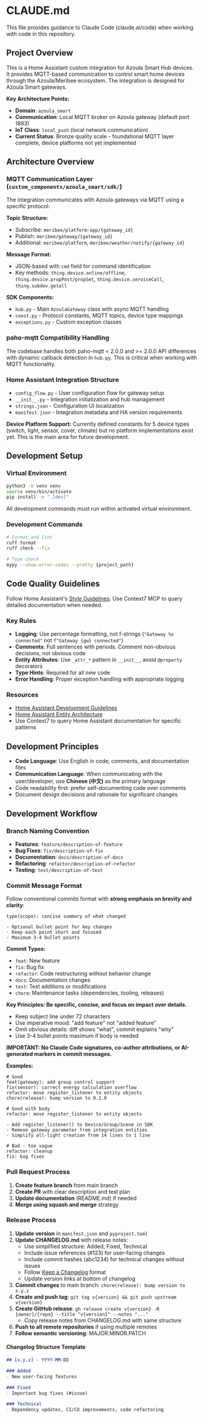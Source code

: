 # CLAUDE.md

This file provides guidance to Claude Code (claude.ai/code) when working with code in this repository.

## Project Overview

This is a Home Assistant custom integration for Azoula Smart Hub devices. It provides MQTT-based communication to control smart home devices through the Azoula/Meribee ecosystem. The integration is designed for Azoula Smart gateways.

**Key Architecture Points:**

- **Domain**: `azoula_smart`
- **Communication**: Local MQTT broker on Azoula gateway (default port 1883)
- **IoT Class**: `local_push` (local network communication)
- **Current Status**: Bronze quality scale - foundational MQTT layer complete, device platforms not yet implemented

## Architecture Overview

### MQTT Communication Layer (`custom_components/azoula_smart/sdk/`)

The integration communicates with Azoula gateways via MQTT using a specific protocol:

**Topic Structure:**

- Subscribe: `meribee/platform-app/{gateway_id}`
- Publish: `meribee/gateway/{gateway_id}`
- Additional: `meribee/platform`, `meribee/weather/notify/{gateway_id}`

**Message Format:**

- JSON-based with `cmd` field for command identification
- Key methods: `thing.device.online/offline`, `thing.device.propPost/propSet`, `thing.device.serviceCall`, `thing.subdev.getall`

**SDK Components:**

- `hub.py` - Main `AzoulaGateway` class with async MQTT handling
- `const.py` - Protocol constants, MQTT topics, device type mappings
- `exceptions.py` - Custom exception classes

### paho-mqtt Compatibility Handling

The codebase handles both paho-mqtt < 2.0.0 and >= 2.0.0 API differences with dynamic callback detection in `hub.py`. This is critical when working with MQTT functionality.

### Home Assistant Integration Structure

- `config_flow.py` - User configuration flow for gateway setup
- `__init__.py` - Integration initialization and hub management
- `strings.json` - Configuration UI localization
- `manifest.json` - Integration metadata and HA version requirements

**Device Platform Support:**
Currently defined constants for 5 device types (switch, light, sensor, cover, climate) but no platform implementations exist yet. This is the main area for future development.

## Development Setup

### Virtual Environment

```bash
python3 -m venv venv
source venv/bin/activate
pip install -e ".[dev]"
```

All development commands must run within activated virtual environment.

### Development Commands

```bash
# Format and lint
ruff format
ruff check --fix

# Type check
mypy --show-error-codes --pretty {project_path}
```

## Code Quality Guidelines

Follow Home Assistant's [Style Guidelines](https://developers.home-assistant.io/docs/development_guidelines/). Use Context7 MCP to query detailed documentation when needed.

### Key Rules

- **Logging**: Use percentage formatting, not f-strings (`"Gateway %s connected"` not `f"Gateway {gw} connected"`)
- **Comments**: Full sentences with periods. Comment non-obvious decisions, not obvious code
- **Entity Attributes**: Use `_attr_*` pattern in `__init__`, avoid `@property` decorators
- **Type Hints**: Required for all new code
- **Error Handling**: Proper exception handling with appropriate logging

### Resources

- [Home Assistant Development Guidelines](https://developers.home-assistant.io/docs/development_guidelines/)
- [Home Assistant Entity Architecture](https://developers.home-assistant.io/docs/core/entity/)
- Use Context7 to query Home Assistant documentation for specific patterns

## Development Principles

- **Code Language**: Use English in code, comments, and documentation files
- **Communication Language**: When communicating with the user/developer, use **Chinese (中文)** as the primary language
- Code readability first: prefer self-documenting code over comments
- Document design decisions and rationale for significant changes

## Development Workflow

### Branch Naming Convention

- **Features**: `feature/description-of-feature`
- **Bug Fixes**: `fix/description-of-fix`
- **Documentation**: `docs/description-of-docs`
- **Refactoring**: `refactor/description-of-refactor`
- **Testing**: `test/description-of-test`

### Commit Message Format

Follow conventional commits format with **strong emphasis on brevity and clarity**:

```text
type(scope): concise summary of what changed

- Optional bullet point for key changes
- Keep each point short and focused
- Maximum 3-4 bullet points
```

**Commit Types:**

- `feat`: New feature
- `fix`: Bug fix
- `refactor`: Code restructuring without behavior change
- `docs`: Documentation changes
- `test`: Test additions or modifications
- `chore`: Maintenance tasks (dependencies, tooling, releases)

**Key Principles: Be specific, concise, and focus on impact over details.**

- Keep subject line under 72 characters
- Use imperative mood: "add feature" not "added feature"
- Omit obvious details: diff shows "what", commit explains "why"
- Use 3-4 bullet points maximum if body is needed

**IMPORTANT: No Claude Code signatures, co-author attributions, or AI-generated markers in commit messages.**

**Examples:**

```text
# Good
feat(gateway): add group control support
fix(sensor): correct energy calculation overflow
refactor: move register_listener to entity objects
chore(release): bump version to 0.2.0

# Good with body
refactor: move register_listener to entity objects

- Add register_listener() to Device/Group/Scene in SDK
- Remove gateway parameter from integration entities
- Simplify all-light creation from 14 lines to 1 line

# Bad - too vague
refactor: cleanup
fix: bug fixes
```

### Pull Request Process

1. **Create feature branch** from main branch
2. **Create PR** with clear description and test plan
3. **Update documentation** (README.md) if needed
4. **Merge using squash and merge** strategy

### Release Process

1. **Update version** in `manifest.json` and `pyproject.toml`
2. **Update CHANGELOG.md** with release notes:
   - Use simplified structure: Added, Fixed, Technical
   - Include issue references (#123) for user-facing changes
   - Include commit hashes (abc1234) for technical changes without issues
   - Follow [Keep a Changelog](https://keepachangelog.com/en/1.0.0/) format
   - Update version links at bottom of changelog
3. **Commit changes** to main branch: `chore(release): bump version to x.y.z`
4. **Create and push tag**: `git tag v{version} && git push upstream v{version}`
5. **Create GitHub release**: `gh release create v{version} -R {owner}/{repo} --title "v{version}" --notes "..."`
   - Copy release notes from CHANGELOG.md with same structure
6. **Push to all remote repositories** if using multiple remotes
7. **Follow semantic versioning**: MAJOR.MINOR.PATCH

#### Changelog Structure Template

```markdown
## [x.y.z] - YYYY-MM-DD

### Added
- New user-facing features

### Fixed
- Important bug fixes (#issue)

### Technical
- Dependency updates, CI/CD improvements, code refactoring
```
